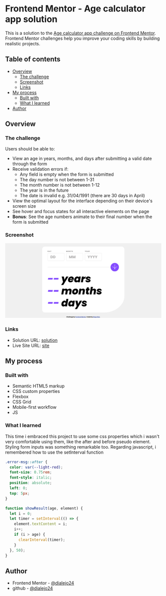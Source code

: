 # Frontend Mentor - Age calculator app solution

This is a solution to the [Age calculator app challenge on Frontend Mentor](https://www.frontendmentor.io/challenges/age-calculator-app-dF9DFFpj-Q). Frontend Mentor challenges help you improve your coding skills by building realistic projects. 

## Table of contents

- [Overview](#overview)
  - [The challenge](#the-challenge)
  - [Screenshot](#screenshot)
  - [Links](#links)
- [My process](#my-process)
  - [Built with](#built-with)
  - [What I learned](#what-i-learned)
- [Author](#author)

## Overview

### The challenge

Users should be able to:

- View an age in years, months, and days after submitting a valid date through the form
- Receive validation errors if:
  - Any field is empty when the form is submitted
  - The day number is not between 1-31
  - The month number is not between 1-12
  - The year is in the future
  - The date is invalid e.g. 31/04/1991 (there are 30 days in April)
- View the optimal layout for the interface depending on their device's screen size
- See hover and focus states for all interactive elements on the page
- **Bonus**: See the age numbers animate to their final number when the form is submitted

### Screenshot

![screenshot](assets/images/screenshot.png)

### Links

- Solution URL: [solution](https://github.com/dialejo24/age-calculator-app)
- Live Site URL: [site](https://dialejo24.github.io/age-calculator-app/)

## My process

### Built with

- Semantic HTML5 markup
- CSS custom properties
- Flexbox
- CSS Grid
- Mobile-first workflow
- JS

### What I learned

This time i embraced this project to use some css properties which i wasn't very comfortable using them, like the after and before pseudo element. Styling form inputs was something remarkable too. Regarding javascript, i remembered how to use the setInterval function

```css
.error-msg::after {
  color: var(--light-red);
  font-size: 0.75rem;
  font-style: italic;
  position: absolute;
  left: 0;
  top: 5px;
}
```
```js
function showResult(age, element) {
  let i = 0;
  let timer = setInterval(() => {
    element.textContent = i;
    i++;
    if (i > age) {
      clearInterval(timer);
    }
  }, 50);
}
```

## Author
- Frontend Mentor - [@dialejo24](https://www.frontendmentor.io/profile/dialejo24)
- github - [@dialejo24](https://www.github.com/dialejo24)

